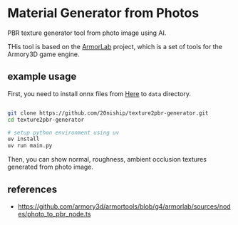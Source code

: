 # Material Generator from Photos

PBR texture generator tool from photo image using AI.

THis tool is based on the [ArmorLab](https://github.com/armory3d/armortools/tree/g4/armorlab) project, which is a set of tools for the Armory3D game engine.

## example usage


First, you need to install onnx files from [Here](https://github.com/armory3d/armorai/releases) to `data` directory.

```bash

git clone https://github.com/20niship/texture2pbr-generator.git
cd texture2pbr-generator

# setup python environment using uv
uv install
uv run main.py
```

Then, you can show normal, roughness, ambient occlusion textures generated from photo image.


## references

- https://github.com/armory3d/armortools/blob/g4/armorlab/sources/nodes/photo_to_pbr_node.ts

